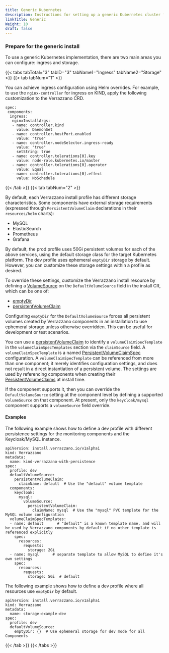 ```yaml
---
title: Generic Kubernetes
description: Instructions for setting up a generic Kubernetes cluster for Verrazzano
linkTitle: Generic
Weight: 10 
draft: false
---
```


### Prepare for the generic install

To use a generic Kubernetes implementation, there are two main areas you can configure: ingress and storage.

{{< tabs tabTotal="3" tabID="3" tabName1="Ingress" tabName2="Storage" >}}
{{< tab tabNum="1" >}}
<br>

You can achieve ingress configuration using Helm overrides.  For example, to use the `nginx-controller` for ingress on KIND, apply the following customization to the Verrazzano CRD.

```shell
spec: 
 components:
  ingress:
   nginxInstallArgs:
   - name: controller.kind
     value: DaemonSet
   - name: controller.hostPort.enabled
     value: "true"
   - name: controller.nodeSelector.ingress-ready
     value: "true"
     setString: true
   - name: controller.tolerations[0].key
     value: node-role.kubernetes.io/master
   - name: controller.tolerations[0].operator
     value: Equal
   - name: controller.tolerations[0].effect
     value: NoSchedule
```

{{< /tab >}}
{{< tab tabNum="2" >}}
<br>

By default, each Verrazzano install profile has different storage characteristics.  Some components have external storage requirements (expressed through `PersistentVolumeClaim` declarations in their `resources/helm` charts):

  - MySQL
  - ElasticSearch
  - Prometheus
  - Grafana

By default, the prod  profile uses 50Gi persistent volumes for each of the above services, using the default storage class for the target Kubernetes platform.  The dev  profile uses ephemeral `emptyDir` storage by default.  However, you can customize these storage settings within a profile as desired.

To override these settings, customize the Verrazzano install resource by defining a [VolumeSource](https://kubernetes.io/docs/reference/kubernetes-api/config-and-storage-resources/volume/) on the `DefaultVolumeSource` field in the install CR, which can be one of:

  - [emptyDir](https://kubernetes.io/docs/concepts/storage/volumes/#emptydir) 
  - [persistentVolumeClaim](https://v1-18.docs.kubernetes.io/docs/reference/generated/kubernetes-api/v1.18/#persistentvolumeclaimvolumesource-v1-core) 

Configuring `emptyDir` for the `DefaultVolumeSource` forces all persistent volumes created by Verrazzano components in an installation to use ephemeral storage unless otherwise overridden.  This can be useful for development or test scenarios. 

You can use a [persistentVolumeClaim](https://v1-18.docs.kubernetes.io/docs/reference/generated/kubernetes-api/v1.18/#persistentvolumeclaimvolumesource-v1-core) to identify a `volumeClaimSpecTemplate` in the `volumeClaimSpecTemplates` section via the `claimSource` field.  A `volumeClaimSpecTemplate` is a named [PersistentVolumeClaimSpec](https://v1-18.docs.kubernetes.io/docs/reference/generated/kubernetes-api/v1.18/#persistentvolumeclaimspec-v1-core) configuration.  A `volumeClaimSpecTemplate` can be referenced from more than one component; it merely identifies  configuration settings, and does not result in a direct instantiation of a persistent volume.  The settings are used by referencing components when creating their [PersistentVolumeClaims](https://v1-18.docs.kubernetes.io/docs/reference/generated/kubernetes-api/v1.18/#persistentvolumeclaim-v1-core) at install time.

If the component supports it, then you can override the `DefaultVolumeSource` setting at the component level by defining a supported `VolumeSource` on that component.  At present, only the `keycloak/mysql` component supports a `volumeSource` field override.

#### Examples

The following example shows how to define a dev  profile with different persistence settings for the monitoring components and the Keycloak/MySQL instance.

```shell
apiVersion: install.verrazzano.io/v1alpha1
kind: Verrazzano
metadata:
  name: kind-verrazzano-with-persistence
spec:
  profile: dev
  defaultVolumeSource:
    persistentVolumeClaim:
      claimName: default  # Use the "default" volume template
  components:
    keycloak:
      mysql:
        volumeSource:
          persistentVolumeClaim:
            claimName: mysql  # Use the "mysql" PVC template for the MySQL volume configuration
  volumeClaimSpecTemplates:
  - name: default      # "default" is a known template name, and will be used by Verrazzano components by default if no other template is referenced explicitly
    spec:
      resources:
        requests:
          storage: 2Gi 
  - name: mysql      # separate template to allow MySQL to define it's own settings
    spec:
      resources:
        requests:
          storage: 5Gi  # default

```

The following example shows how to define a dev profile where all resources use `emptyDir` by default.


```shell
apiVersion: install.verrazzano.io/v1alpha1
kind: Verrazzano
metadata:
  name: storage-example-dev
spec:
  profile: dev
  defaultVolumeSource:
    emptyDir: {}  # Use ephemeral storage for dev mode for all Components
```

{{< /tab >}}
{{< /tabs >}}

